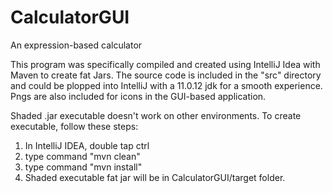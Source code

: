 # CalculatorGUI
An expression-based calculator

This program was specifically compiled and created using IntelliJ Idea with Maven
to create fat Jars. The source code is included in the "src" directory and could
be plopped into IntelliJ with a 11.0.12 jdk for a smooth experience. Pngs are also
included for icons in the GUI-based application.

Shaded .jar executable doesn't work on other environments. To create executable, follow these steps:
  1) In IntelliJ IDEA, double tap ctrl
  2) type command "mvn clean"
  3) type command "mvn install"
  4) Shaded executable fat jar will be in CalculatorGUI/target folder.

